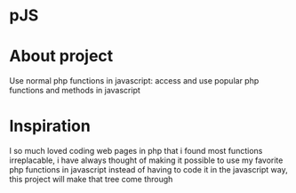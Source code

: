 # pJS

# About project
Use normal php functions in javascript: access and use popular php functions and methods in javascript

# Inspiration
I so much loved coding web pages in php that i found most functions irreplacable, i have always thought of making it possible to use my favorite php functions in javascript instead of having to code it in the javascript way, this project will make that tree come through
